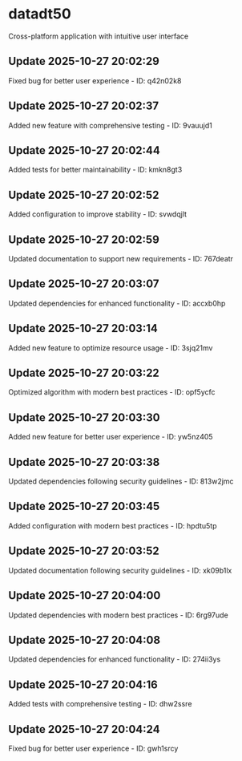 # datadt50
Cross-platform application with intuitive user interface

## Update 2025-10-27 20:02:29
Fixed bug for better user experience - ID: q42n02k8


## Update 2025-10-27 20:02:37
Added new feature with comprehensive testing - ID: 9vauujd1


## Update 2025-10-27 20:02:44
Added tests for better maintainability - ID: kmkn8gt3


## Update 2025-10-27 20:02:52
Added configuration to improve stability - ID: svwdqjlt


## Update 2025-10-27 20:02:59
Updated documentation to support new requirements - ID: 767deatr


## Update 2025-10-27 20:03:07
Updated dependencies for enhanced functionality - ID: accxb0hp


## Update 2025-10-27 20:03:14
Added new feature to optimize resource usage - ID: 3sjq21mv


## Update 2025-10-27 20:03:22
Optimized algorithm with modern best practices - ID: opf5ycfc


## Update 2025-10-27 20:03:30
Added new feature for better user experience - ID: yw5nz405


## Update 2025-10-27 20:03:38
Updated dependencies following security guidelines - ID: 813w2jmc


## Update 2025-10-27 20:03:45
Added configuration with modern best practices - ID: hpdtu5tp


## Update 2025-10-27 20:03:52
Updated documentation following security guidelines - ID: xk09b1lx


## Update 2025-10-27 20:04:00
Updated dependencies with modern best practices - ID: 6rg97ude


## Update 2025-10-27 20:04:08
Updated dependencies for enhanced functionality - ID: 274ii3ys


## Update 2025-10-27 20:04:16
Added tests with comprehensive testing - ID: dhw2ssre


## Update 2025-10-27 20:04:24
Fixed bug for better user experience - ID: gwh1srcy

